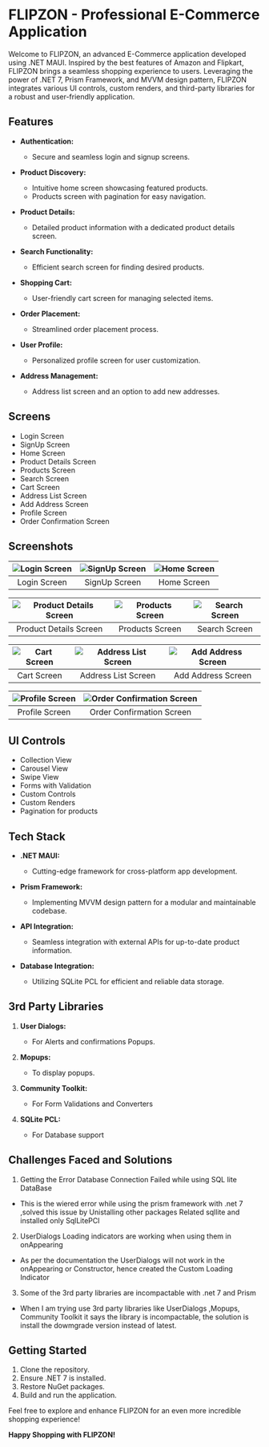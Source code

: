 # FLIPZON - Professional E-Commerce Application

Welcome to FLIPZON, an advanced E-Commerce application developed using .NET MAUI. Inspired by the best features of Amazon and Flipkart, FLIPZON brings a seamless shopping experience to users. Leveraging the power of .NET 7, Prism Framework, and MVVM design pattern, FLIPZON integrates various UI controls, custom renders, and third-party libraries for a robust and user-friendly application.


## Features

- **Authentication:**
  - Secure and seamless login and signup screens.

- **Product Discovery:**
  - Intuitive home screen showcasing featured products.
  - Products screen with pagination for easy navigation.

- **Product Details:**
  - Detailed product information with a dedicated product details screen.

- **Search Functionality:**
  - Efficient search screen for finding desired products.

- **Shopping Cart:**
  - User-friendly cart screen for managing selected items.

- **Order Placement:**
  - Streamlined order placement process.

- **User Profile:**
  - Personalized profile screen for user customization.

- **Address Management:**
  - Address list screen and an option to add new addresses.

## Screens

- Login Screen
- SignUp Screen
- Home Screen
- Product Details Screen
- Products Screen
- Search Screen
- Cart Screen
- Address List Screen
- Add Address Screen
- Profile Screen
- Order Confirmation Screen



## Screenshots



| ![Login Screen](https://github.com/learnToEarnWithSrikanth/FlipZon/blob/main/FlipZon/FlipZon/Screenshots/login.png) | ![SignUp Screen](https://github.com/learnToEarnWithSrikanth/FlipZon/blob/main/FlipZon/FlipZon/Screenshots/signup.png) | ![Home Screen](https://github.com/learnToEarnWithSrikanth/FlipZon/blob/main/FlipZon/FlipZon/Screenshots/home.png) |
|:---:|:---:|:---:|
| Login Screen | SignUp Screen | Home Screen |

| ![Product Details Screen](https://github.com/learnToEarnWithSrikanth/FlipZon/blob/main/FlipZon/FlipZon/Screenshots/details.png) | ![Products Screen](https://github.com/learnToEarnWithSrikanth/FlipZon/blob/main/FlipZon/FlipZon/Screenshots/products.png) | ![Search Screen](https://github.com/learnToEarnWithSrikanth/FlipZon/blob/main/FlipZon/FlipZon/Screenshots/search.png) |
|:---:|:---:|:---:|
| Product Details Screen | Products Screen | Search Screen |

| ![Cart Screen](https://github.com/learnToEarnWithSrikanth/FlipZon/blob/main/FlipZon/FlipZon/Screenshots/cart.png) | ![Address List Screen](https://github.com/learnToEarnWithSrikanth/FlipZon/blob/main/FlipZon/FlipZon/Screenshots/addressList.png) | ![Add Address Screen](https://github.com/learnToEarnWithSrikanth/FlipZon/blob/main/FlipZon/FlipZon/Screenshots/addAddress.png) |
|:---:|:---:|:---:|
| Cart Screen | Address List Screen | Add Address Screen |


| ![Profile Screen](https://github.com/learnToEarnWithSrikanth/FlipZon/blob/main/FlipZon/FlipZon/Screenshots/profile.png) | ![Order Confirmation Screen](https://github.com/learnToEarnWithSrikanth/FlipZon/blob/main/FlipZon/FlipZon/Screenshots/orderConfirmation.png) |
|:---:|:---:|
| Profile Screen | Order Confirmation Screen 


## UI Controls 

- Collection View
- Carousel View
- Swipe View
- Forms with Validation
- Custom Controls
- Custom Renders
- Pagination for products

## Tech Stack 

- **.NET MAUI:**
  - Cutting-edge framework for cross-platform app development.

- **Prism Framework:**
  - Implementing MVVM design pattern for a modular and maintainable codebase.

- **API Integration:**
  - Seamless integration with external APIs for up-to-date product information.

- **Database Integration:**
  - Utilizing SQLite PCL for efficient and reliable data storage.

## 3rd Party Libraries

1. **User Dialogs:**
   - For Alerts and confirmations Popups.

2. **Mopups:**
   - To display popups.

3. **Community Toolkit:**
   - For Form Validations and Converters

4. **SQLite PCL:**
   - For Database support

## Challenges Faced and Solutions

1. Getting the Error Database Connection Failed while using SQL lite DataBase
-  This is the wiered error while using the prism framework with .net 7 ,solved this issue by Unistalling other packages Related sqllite and installed only SqlLitePCl

2. UserDialogs Loading indicators are working when using them in onAppearing
- As per the documentation the UserDialogs will not work in the onAppearing or Constructor, hence created the Custom Loading Indicator

3. Some of the 3rd party libraries are incompactable with .net 7 and Prism
- When I am trying use  3rd party libraries like UserDialogs ,Mopups, Community Toolkit it says the library is incompactable, the solution is install the dowmgrade version instead of latest.

## Getting Started 

1. Clone the repository.
2. Ensure .NET 7 is installed.
3. Restore NuGet packages.
4. Build and run the application.

Feel free to explore and enhance FLIPZON for an even more incredible shopping experience!

**Happy Shopping with FLIPZON!**
